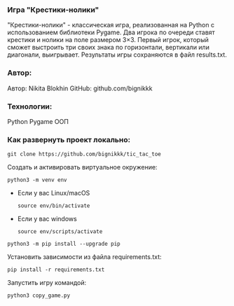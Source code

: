 ### Игра "Крестики-нолики"

"Крестики-нолики" - классическая игра, реализованная на Python с использованием библиотеки Pygame. Два игрока по очереди ставят крестики и нолики на поле размером 3×3. Первый игрок, который сможет выстроить три своих знака по горизонтали, вертикали или диагонали, выигрывает. Результаты игры сохраняются в файл results.txt.

### Автор:

Автор: Nikita Blokhin
GitHub: github.com/bignikkk

### Технологии:

Python
Pygame
ООП

### Как развернуть проект локально:

```
git clone https://github.com/bignikkk/tic_tac_toe
```

Cоздать и активировать виртуальное окружение:

```
python3 -m venv env
```

* Если у вас Linux/macOS

    ```
    source env/bin/activate
    ```

* Если у вас windows

    ```
    source env/scripts/activate
    ```

```
python3 -m pip install --upgrade pip
```

Установить зависимости из файла requirements.txt:

```
pip install -r requirements.txt
```

Запустить игру командой:

```
python3 copy_game.py
```